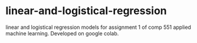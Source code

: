 # linear-and-logistical-regression

linear and logistical regression models for assignment 1 of comp 551 applied machine learning. Developed on google colab.

